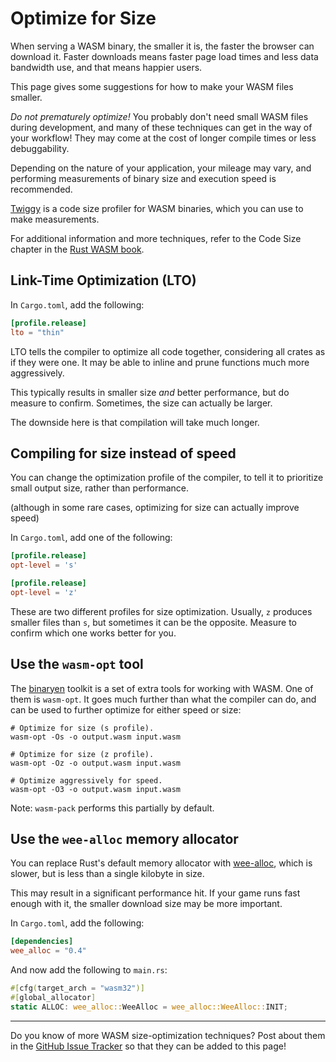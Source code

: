 # Optimize for Size

When serving a WASM binary, the smaller it is, the faster the browser can
download it. Faster downloads means faster page load times and less data
bandwidth use, and that means happier users.

This page gives some suggestions for how to make your WASM files smaller.

*Do not prematurely optimize!* You probably don't need small WASM files during
development, and many of these techniques can get in the way of your workflow!
They may come at the cost of longer compile times or less debuggability.

Depending on the nature of your application, your mileage may vary, and
performing measurements of binary size and execution speed is recommended.

[Twiggy](https://github.com/rustwasm/twiggy) is a code size profiler for WASM
binaries, which you can use to make measurements.

For additional information and more techniques, refer to the Code Size chapter
in the [Rust WASM book](https://rustwasm.github.io/docs/book/reference/code-size.html).

## Link-Time Optimization (LTO)

In `Cargo.toml`, add the following:

```toml
[profile.release]
lto = "thin"
```

LTO tells the compiler to optimize all code together, considering all crates as
if they were one. It may be able to inline and prune functions much more
aggressively.

This typically results in smaller size *and* better performance, but do measure
to confirm. Sometimes, the size can actually be larger.

The downside here is that compilation will take much longer.

## Compiling for size instead of speed

You can change the optimization profile of the compiler, to tell it to
prioritize small output size, rather than performance.

(although in some rare cases, optimizing for size can actually improve speed)

In `Cargo.toml`, add one of the following:

```toml
[profile.release]
opt-level = 's'
```

```toml
[profile.release]
opt-level = 'z'
```

These are two different profiles for size optimization. Usually, `z` produces
smaller files than `s`, but sometimes it can be the opposite. Measure to confirm
which one works better for you.

## Use the `wasm-opt` tool

The [binaryen](https://github.com/WebAssembly/binaryen) toolkit is a set of
extra tools for working with WASM. One of them is `wasm-opt`. It goes much
further than what the compiler can do, and can be used to further optimize for
either speed or size:

```shell
# Optimize for size (s profile).
wasm-opt -Os -o output.wasm input.wasm

# Optimize for size (z profile).
wasm-opt -Oz -o output.wasm input.wasm

# Optimize aggressively for speed.
wasm-opt -O3 -o output.wasm input.wasm
```

Note: `wasm-pack` performs this partially by default.

## Use the `wee-alloc` memory allocator

You can replace Rust's default memory allocator with
[wee-alloc](https://github.com/rustwasm/wee_alloc),
which is slower, but is less than a single kilobyte in size.

This may result in a significant performance hit. If your game runs fast enough
with it, the smaller download size may be more important.

In `Cargo.toml`, add the following:

```toml
[dependencies]
wee_alloc = "0.4"
```

And now add the following to `main.rs`:

```rust
#[cfg(target_arch = "wasm32")]
#[global_allocator]
static ALLOC: wee_alloc::WeeAlloc = wee_alloc::WeeAlloc::INIT;
```

---

Do you know of more WASM size-optimization techniques? Post about them in the
[GitHub Issue Tracker](https://github.com/bevy-cheatbook/bevy-cheatbook/issues)
so that they can be added to this page!
